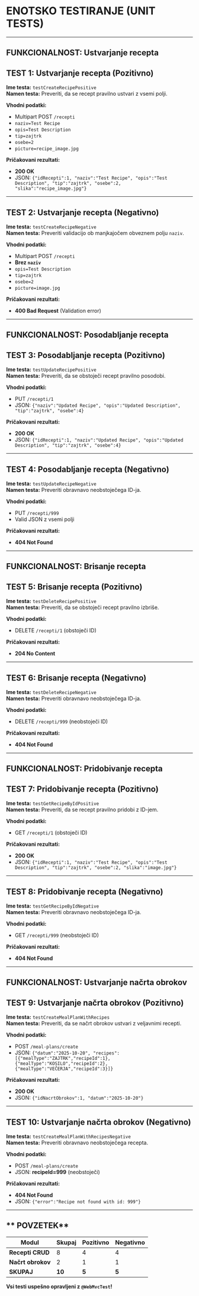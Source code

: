 # ENOTSKO TESTIRANJE (UNIT TESTS)

---

## **FUNKCIONALNOST: Ustvarjanje recepta**

## **TEST 1: Ustvarjanje recepta (Pozitivno)**

**Ime testa:** `testCreateRecipePositive`  
**Namen testa:** Preveriti, da se recept pravilno ustvari z vsemi polji.  

**Vhodni podatki:**  
- Multipart POST `/recepti`  
- `naziv=Test Recipe`  
- `opis=Test Description`  
- `tip=zajtrk`  
- `osebe=2`  
- `picture=recipe_image.jpg`  

**Pričakovani rezultati:**  
- **200 OK**  
- JSON: `{"idRecepti":1, "naziv":"Test Recipe", "opis":"Test Description", "tip":"zajtrk", "osebe":2, "slika":"recipe_image.jpg"}`

---

## **TEST 2: Ustvarjanje recepta (Negativno)**

**Ime testa:** `testCreateRecipeNegative`  
**Namen testa:** Preveriti validacijo ob manjkajočem obveznem polju `naziv`.  

**Vhodni podatki:**  
- Multipart POST `/recepti`  
- **Brez `naziv`**  
- `opis=Test Description`  
- `tip=zajtrk`  
- `osebe=2`  
- `picture=image.jpg`  

**Pričakovani rezultati:**  
- **400 Bad Request** (Validation error)

---

## **FUNKCIONALNOST: Posodabljanje recepta**

## **TEST 3: Posodabljanje recepta (Pozitivno)**

**Ime testa:** `testUpdateRecipePositive`  
**Namen testa:** Preveriti, da se obstoječi recept pravilno posodobi.  

**Vhodni podatki:**  
- PUT `/recepti/1`  
- JSON: `{"naziv":"Updated Recipe", "opis":"Updated Description", "tip":"zajtrk", "osebe":4}`  

**Pričakovani rezultati:**  
- **200 OK**  
- JSON: `{"idRecepti":1, "naziv":"Updated Recipe", "opis":"Updated Description", "tip":"zajtrk", "osebe":4}`

---

## **TEST 4: Posodabljanje recepta (Negativno)**

**Ime testa:** `testUpdateRecipeNegative`  
**Namen testa:** Preveriti obravnavo neobstoječega ID-ja.  

**Vhodni podatki:**  
- PUT `/recepti/999`  
- Valid JSON z vsemi polji  

**Pričakovani rezultati:**  
- **404 Not Found**

---

## **FUNKCIONALNOST: Brisanje recepta**

## **TEST 5: Brisanje recepta (Pozitivno)**

**Ime testa:** `testDeleteRecipePositive`  
**Namen testa:** Preveriti, da se obstoječi recept pravilno izbriše.  

**Vhodni podatki:**  
- DELETE `/recepti/1` (obstoječi ID)  

**Pričakovani rezultati:**  
- **204 No Content**

---

## **TEST 6: Brisanje recepta (Negativno)**

**Ime testa:** `testDeleteRecipeNegative`  
**Namen testa:** Preveriti obravnavo neobstoječega ID-ja.  

**Vhodni podatki:**  
- DELETE `/recepti/999` (neobstoječi ID)  

**Pričakovani rezultati:**  
- **404 Not Found**

---

## **FUNKCIONALNOST: Pridobivanje recepta**

## **TEST 7: Pridobivanje recepta (Pozitivno)**

**Ime testa:** `testGetRecipeByIdPositive`  
**Namen testa:** Preveriti, da se recept pravilno pridobi z ID-jem.  

**Vhodni podatki:**  
- GET `/recepti/1` (obstoječi ID)  

**Pričakovani rezultati:**  
- **200 OK**  
- JSON: `{"idRecepti":1, "naziv":"Test Recipe", "opis":"Test Description", "tip":"zajtrk", "osebe":2, "slika":"image.jpg"}`

---

## **TEST 8: Pridobivanje recepta (Negativno)**

**Ime testa:** `testGetRecipeByIdNegative`  
**Namen testa:** Preveriti obravnavo neobstoječega ID-ja.  

**Vhodni podatki:**  
- GET `/recepti/999` (neobstoječi ID)  

**Pričakovani rezultati:**  
- **404 Not Found**

---

## **FUNKCIONALNOST: Ustvarjanje načrta obrokov**

## **TEST 9: Ustvarjanje načrta obrokov (Pozitivno)**

**Ime testa:** `testCreateMealPlanWithRecipes`  
**Namen testa:** Preveriti, da se načrt obrokov ustvari z veljavnimi recepti.  

**Vhodni podatki:**  
- POST `/meal-plans/create`  
- JSON: `{"datum":"2025-10-20", "recipes":[{"mealType":"ZAJTRK","recipeId":1}, {"mealType":"KOSILO","recipeId":2}, {"mealType":"VEČERJA","recipeId":3}]}`  

**Pričakovani rezultati:**  
- **200 OK**  
- JSON: `{"idNacrtObrokov":1, "datum":"2025-10-20"}`

---

## **TEST 10: Ustvarjanje načrta obrokov (Negativno)**

**Ime testa:** `testCreateMealPlanWithRecipesNegative`  
**Namen testa:** Preveriti obravnavo neobstoječega recepta.  

**Vhodni podatki:**  
- POST `/meal-plans/create`  
- JSON: **recipeId=999** (neobstoječi)  

**Pričakovani rezultati:**  
- **404 Not Found**  
- JSON: `{"error":"Recipe not found with id: 999"}`

---

## ** POVZETEK**

| **Modul** | **Skupaj** | **Pozitivno** | **Negativno** |
|-----------|------------|---------------|---------------|
| **Recepti CRUD** | 8 | 4 | 4 
| **Načrt obrokov** | 2 | 1 | 1 
| **SKUPAJ** | **10** | **5** | **5** | 

**Vsi testi uspešno opravljeni z `@WebMvcTest`!** 